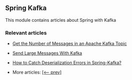 ## Spring Kafka

This module contains articles about Spring with Kafka

### Relevant articles

- [Get the Number of Messages in an Apache Kafka Topic](https://www.baeldung.com/java-kafka-count-topic-messages)
- [Send Large Messages With Kafka](https://www.baeldung.com/java-kafka-send-large-message)
- [How to Catch Deserialization Errors in Spring-Kafka?](https://www.baeldung.com/spring-kafka-deserialization-errors)

- More articles: [[<-- prev]](../spring-kafka-3)

